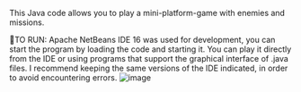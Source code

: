 This Java code allows you to play a mini-platform-game with enemies and missions.

👾TO RUN:
Apache NetBeans IDE 16 was used for development, you can start the program by loading the code and starting it.
You can play it directly from the IDE or using programs that support the graphical interface of .java files.
I recommend keeping the same versions of the IDE indicated, in order to avoid encountering errors.
![image](https://github.com/user-attachments/assets/311fb751-74f1-4d2d-92ec-7b58a758a32b)
